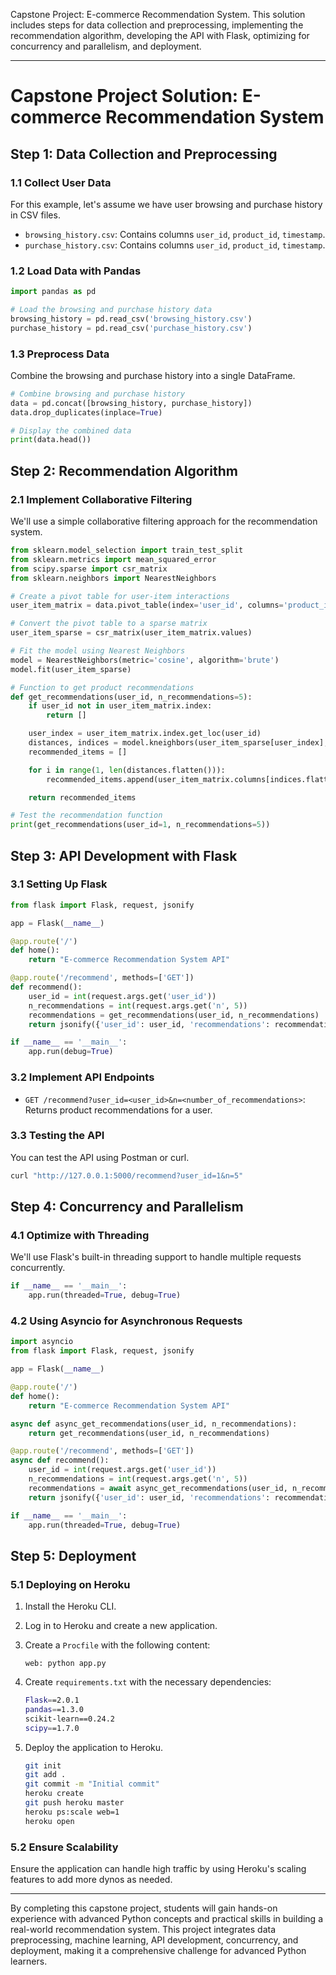 Capstone Project: E-commerce Recommendation System. This solution includes steps for data collection and preprocessing, implementing the recommendation algorithm, developing the API with Flask, optimizing for concurrency and parallelism, and deployment.

---

# Capstone Project Solution: E-commerce Recommendation System

## Step 1: Data Collection and Preprocessing

### 1.1 Collect User Data

For this example, let's assume we have user browsing and purchase history in CSV files.

- `browsing_history.csv`: Contains columns `user_id`, `product_id`, `timestamp`.
- `purchase_history.csv`: Contains columns `user_id`, `product_id`, `timestamp`.

### 1.2 Load Data with Pandas

```python
import pandas as pd

# Load the browsing and purchase history data
browsing_history = pd.read_csv('browsing_history.csv')
purchase_history = pd.read_csv('purchase_history.csv')
```

### 1.3 Preprocess Data

Combine the browsing and purchase history into a single DataFrame.

```python
# Combine browsing and purchase history
data = pd.concat([browsing_history, purchase_history])
data.drop_duplicates(inplace=True)

# Display the combined data
print(data.head())
```

## Step 2: Recommendation Algorithm

### 2.1 Implement Collaborative Filtering

We'll use a simple collaborative filtering approach for the recommendation system. 

```python
from sklearn.model_selection import train_test_split
from sklearn.metrics import mean_squared_error
from scipy.sparse import csr_matrix
from sklearn.neighbors import NearestNeighbors

# Create a pivot table for user-item interactions
user_item_matrix = data.pivot_table(index='user_id', columns='product_id', aggfunc='size', fill_value=0)

# Convert the pivot table to a sparse matrix
user_item_sparse = csr_matrix(user_item_matrix.values)

# Fit the model using Nearest Neighbors
model = NearestNeighbors(metric='cosine', algorithm='brute')
model.fit(user_item_sparse)

# Function to get product recommendations
def get_recommendations(user_id, n_recommendations=5):
    if user_id not in user_item_matrix.index:
        return []

    user_index = user_item_matrix.index.get_loc(user_id)
    distances, indices = model.kneighbors(user_item_sparse[user_index], n_neighbors=n_recommendations + 1)
    recommended_items = []

    for i in range(1, len(distances.flatten())):
        recommended_items.append(user_item_matrix.columns[indices.flatten()[i]])

    return recommended_items

# Test the recommendation function
print(get_recommendations(user_id=1, n_recommendations=5))
```

## Step 3: API Development with Flask

### 3.1 Setting Up Flask

```python
from flask import Flask, request, jsonify

app = Flask(__name__)

@app.route('/')
def home():
    return "E-commerce Recommendation System API"

@app.route('/recommend', methods=['GET'])
def recommend():
    user_id = int(request.args.get('user_id'))
    n_recommendations = int(request.args.get('n', 5))
    recommendations = get_recommendations(user_id, n_recommendations)
    return jsonify({'user_id': user_id, 'recommendations': recommendations})

if __name__ == '__main__':
    app.run(debug=True)
```

### 3.2 Implement API Endpoints

- `GET /recommend?user_id=<user_id>&n=<number_of_recommendations>`: Returns product recommendations for a user.

### 3.3 Testing the API

You can test the API using Postman or curl.

```sh
curl "http://127.0.0.1:5000/recommend?user_id=1&n=5"
```

## Step 4: Concurrency and Parallelism

### 4.1 Optimize with Threading

We'll use Flask's built-in threading support to handle multiple requests concurrently.

```python
if __name__ == '__main__':
    app.run(threaded=True, debug=True)
```

### 4.2 Using Asyncio for Asynchronous Requests

```python
import asyncio
from flask import Flask, request, jsonify

app = Flask(__name__)

@app.route('/')
def home():
    return "E-commerce Recommendation System API"

async def async_get_recommendations(user_id, n_recommendations):
    return get_recommendations(user_id, n_recommendations)

@app.route('/recommend', methods=['GET'])
async def recommend():
    user_id = int(request.args.get('user_id'))
    n_recommendations = int(request.args.get('n', 5))
    recommendations = await async_get_recommendations(user_id, n_recommendations)
    return jsonify({'user_id': user_id, 'recommendations': recommendations})

if __name__ == '__main__':
    app.run(threaded=True, debug=True)
```

## Step 5: Deployment

### 5.1 Deploying on Heroku

1. Install the Heroku CLI.
2. Log in to Heroku and create a new application.
3. Create a `Procfile` with the following content:

    ```
    web: python app.py
    ```

4. Create `requirements.txt` with the necessary dependencies:

    ```sh
    Flask==2.0.1
    pandas==1.3.0
    scikit-learn==0.24.2
    scipy==1.7.0
    ```

5. Deploy the application to Heroku.

    ```sh
    git init
    git add .
    git commit -m "Initial commit"
    heroku create
    git push heroku master
    heroku ps:scale web=1
    heroku open
    ```

### 5.2 Ensure Scalability

Ensure the application can handle high traffic by using Heroku's scaling features to add more dynos as needed.

---

By completing this capstone project, students will gain hands-on experience with advanced Python concepts and practical skills in building a real-world recommendation system. This project integrates data preprocessing, machine learning, API development, concurrency, and deployment, making it a comprehensive challenge for advanced Python learners.